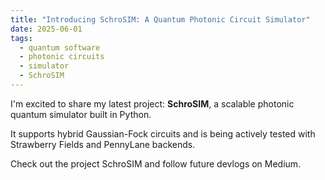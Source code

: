 ```yaml
---
title: "Introducing SchroSIM: A Quantum Photonic Circuit Simulator"
date: 2025-06-01
tags:
  - quantum software
  - photonic circuits
  - simulator
  - SchroSIM
---
```


I'm excited to share my latest project: **SchroSIM**, a scalable photonic quantum simulator built in Python.

It supports hybrid Gaussian-Fock circuits and is being actively tested with Strawberry Fields and PennyLane backends.

Check out the project SchroSIM and follow future devlogs on Medium.
